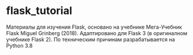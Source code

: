# flask_tutorial
Материалы для изучения Flask, основано на учебнике Мега-Учебник Flask Miguel Grinberg (2018).
Адаптировано для Flask 3 (в оригиналном учебнике Flask 2).
По техническим причинам разрабатывается на Python 3.8
